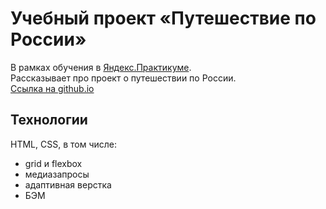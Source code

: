 # Учебный проект «Путешествие по России»
В рамках обучения в [Яндекс.Практикуме](https://praktikum.yandex.ru).  
Рассказывает про проект о путешествии по России.  
[Ссылка на github.io](https://khanagua.github.io/russian-travel/)

## Технологии
HTML, CSS, в том числе:
* grid и flexbox
* медиазапросы
* адаптивная верстка
* БЭМ

<!-- ## Планы по доработке -->
